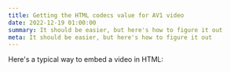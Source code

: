 ```yaml
---
title: Getting the HTML codecs value for AV1 video
date: 2022-12-19 01:00:00
summary: It should be easier, but here's how to figure it out
meta: It should be easier, but here's how to figure it out
---
```


Here's a typical way to embed a video in HTML:
